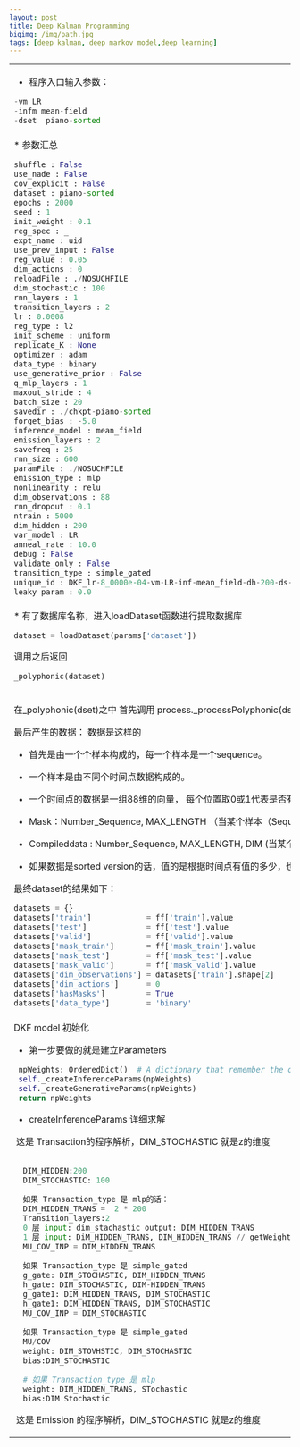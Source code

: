 ```yaml
---
layout: post
title: Deep Kalman Programming
bigimg: /img/path.jpg
tags: [deep kalman, deep markov model,deep learning]
---
```

<table width="100%">
<tr>
<td>

* 程序入口输入参数：

```python
-vm LR
-infm mean-field
-dset  piano-sorted
```
</td>
</tr>
<tr>
<td>
* 参数汇总

```python
shuffle : False 
use_nade : False 
cov_explicit : False 
dataset : piano-sorted 
epochs : 2000 
seed : 1 
init_weight : 0.1 
reg_spec : _ 
expt_name : uid 
use_prev_input : False 
reg_value : 0.05 
dim_actions : 0 
reloadFile : ./NOSUCHFILE 
dim_stochastic : 100 
rnn_layers : 1 
transition_layers : 2 
lr : 0.0008 
reg_type : l2 
init_scheme : uniform 
replicate_K : None 
optimizer : adam 
data_type : binary 
use_generative_prior : False 
q_mlp_layers : 1 
maxout_stride : 4 
batch_size : 20 
savedir : ./chkpt-piano-sorted 
forget_bias : -5.0 
inference_model : mean_field 
emission_layers : 2 
savefreq : 25 
rnn_size : 600 
paramFile : ./NOSUCHFILE 
emission_type : mlp 
nonlinearity : relu 
dim_observations : 88 
rnn_dropout : 0.1 
ntrain : 5000 
dim_hidden : 200 
var_model : LR 
anneal_rate : 10.0 
debug : False 
validate_only : False 
transition_type : simple_gated 
unique_id : DKF_lr-8_0000e-04-vm-LR-inf-mean_field-dh-200-ds-100-nl-relu-bs-20-ep-2000-rs-600-ttype-simple_gated-etype-mlp-previnp-False-ar-1_0000e+01-rv-5_0000e-02-nade-False-nt-5000-uid 
leaky_param : 0.0 
```
</td>
</tr>
<tr>
<td>
* 有了数据库名称，进入loadDataset函数进行提取数据库

```python
dataset = loadDataset(params['dataset'])
```
调用之后返回

```python
_polyphonic(dataset)

```
</td>
</tr>
<tr>
<td>
  
在_polyphonic(dset)之中
首先调用 process._processPolyphonic(dset)
如果有数据库，那么什么都不做。如果没有数据库，那么进行产生数据库的准备

最后产生的数据：
数据是这样的
* 首先是由一个个样本构成的，每一个样本是一个sequence。
* 一个样本是由不同个时间点数据构成的。
* 一个时间点的数据是一组88维的向量， 每个位置取0或1代表是否有该键

* Mask：Number_Sequence, MAX_LENGTH （当某个样本（Sequence）,的某个时间点（T) 有数据时为1）
* Compileddata : Number_Sequence, MAX_LENGTH, DIM (当某个样本，的某个时间点的，某一个键有值时为1)
* 如果数据是sorted version的话，值的是根据时间点有值的多少，也就是Sequence的长度来搞事情的。

最终dataset的结果如下：
```python
datasets = {}
datasets['train']            = ff['train'].value
datasets['test']             = ff['test'].value
datasets['valid']            = ff['valid'].value
datasets['mask_train']       = ff['mask_train'].value
datasets['mask_test']        = ff['mask_test'].value
datasets['mask_valid']       = ff['mask_valid'].value
datasets['dim_observations'] = datasets['train'].shape[2]
datasets['dim_actions']      = 0
datasets['hasMasks']         = True
datasets['data_type']        = 'binary'
```
</td>
</tr>
<tr>
<td>
DKF model
初始化

* 第一步要做的就是建立Parameters
 
 ```python
  npWeights: OrderedDict()  # A dictionary that remember the order it added
  self._createInferenceParams(npWeights)
  self._createGenerativeParams(npWeights)
  return npWeights
  ```
* createInferenceParams 详细求解

  这是 Transaction的程序解析，DIM_STOCHASTIC 就是z的维度

```python
  
  DIM_HIDDEN:200
  DIM_STOCHASTIC: 100
  
  如果 Transaction_type 是 mlp的话：
  DIM_HIDDEN_TRANS =  2 * 200
  Transition_layers:2
  0 层 input: dim_stachastic output: DIM_HIDDEN_TRANS
  1 层 input: DiM_HIDDEN_TRANS, DIM_HIDDEN_TRANS // getWeight return np array
  MU_COV_INP = DIM_HIDDEN_TRANS
  
  如果 Transaction_type 是 simple_gated
  g_gate: DIM_STOCHASTIC, DIM_HIDDEN_TRANS
  h_gate: DIM_STOCHASTIC, DIM-HIDDEN_TRANS
  g_gate1: DIM_HIDDEN_TRANS, DIM_STOCHASTIC
  h_gate1: DIM_HIDDEN_TRANS, DIM_STOCHASTIC
  MU_COV_INP = DIM_STOCHASTIC
  
  如果 Transaction_type 是 simple_gated
  MU/COV
  weight: DIM_STOVHSTIC, DIM_STOCHASTIC 
  bias:DIM_STOCHASTIC
  
  # 如果 Transaction_type 是 mlp
  weight: DIM_HIDDEN_TRANS, STochastic
  bias:DIM Stochastic 
``` 


  这是 Emission 的程序解析，DIM_STOCHASTIC 就是z的维度
</td>
</tr>



